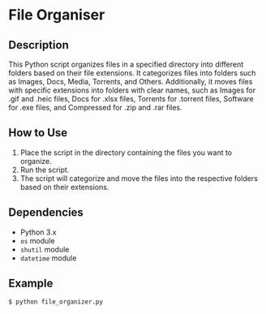 # File Organiser

## Description

This Python script organizes files in a specified directory into different folders based on their file extensions. It categorizes files into folders such as Images, Docs, Media, Torrents, and Others. Additionally, it moves files with specific extensions into folders with clear names, such as Images for .gif and .heic files, Docs for .xlsx files, Torrents for .torrent files, Software for .exe files, and Compressed for .zip and .rar files.

## How to Use

1. Place the script in the directory containing the files you want to organize.
2. Run the script.
3. The script will categorize and move the files into the respective folders based on their extensions.

## Dependencies

- Python 3.x
- `os` module
- `shutil` module
- `datetime` module

## Example

```bash
$ python file_organizer.py

